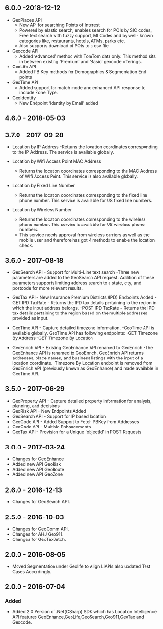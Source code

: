 ## 6.0.0 -2018-12-12
-	GeoPlaces API
	- New API for searching Points of Interest 
	- Powered by elastic search, enables search for POIs by SIC codes, Free text search with fuzzy support, MI Codes and by well-              known categories like, restaurants, hotels, ATMs, parks etc.
	- Also supports download of POIs to a csv file
-	Geocode API
	- Added ‘Advanced’ method with TomTom data only. This method sits in between existing ‘Premium’ and ‘Basic’ geocode offerings.
-   GeoLife API 
	- Added PB Key methods for Demographics & Segmentation End points
-	GeoTime API 
	- Added support for match mode and enhanced API response to include Zone Type.
-   GeoIdentity 
	- New Endpoint ‘Identity by Email’ added
## 4.6.0 - 2018-05-03
## 3.7.0 - 2017-09-28
- Location by IP Address
  -Returns the location coordinates corresponding to the IP Address. The service is available globally.

- Location by Wifi Access Point MAC Address
  - Returns the location coordinates corresponding to the MAC Address of WIfi Access Point. This service is also available globally.

- Location by Fixed Line Number
  - Returns the location coordinates corresponding to the fixed line phone number. This service is available for US fixed line numbers.

- Location by Wireless Number
  - Returns the location coordinates corresponding to the wireless phone number. This service is available for US wireless phone numbers.
   - This service needs approval from wireless carriers as well as the mobile user and therefore has got 4 methods to enable the location check.

## 3.6.0 - 2017-08-18
- GeoSearch API - Support for Multi-Line text search
   -Three new parameters are added to the GeoSearch API request. Addition of these parameters supports limiting address search to a state, city, and postcode for more relevant results.

- GeoTax API - New Insurance Premium Districts (IPD) Endpoints Added
  -GET IPD TaxRate - Returns the IPD tax details pertaining to the region in which the input address belongs.
	-POST IPD TaxRate - Returns the IPD tax details pertaining to the region based on the multiple addresses provided as input.

- GeoTime API - Capture detailed timezone information.
  -GeoTime API is available globally. GeoTime API has following endpoints:
  -GET Timezone By Address
  -GET Timezone By Location

- GeoEnrich API - Existing GeoEnhance API renamed to GeoEnrich
 -The GeoEnhance API is renamed to GeoEnrich. GeoEnrich API returns addresses, place names, and business listings with the input of a location coordinate.
 -Timezone By Location endpoint is removed from GeoEnrich API (previously known as GeoEnhance) and made available in GeoTime API.


## 3.5.0 - 2017-06-29
- GeoProperty API - Capture detailed property information for analysis, planning, and decisions
- GeoRisk API  - New Endpoints Added
- GeoSearch API  - Support for IP based location
- GeoCode API  - Added Support to Fetch PBKey from Addresses
- GeoCode API -  Multiple Enhancements
- GeoTax API -   Provision for a Unique 'objectId' in POST Requests

## 3.0.0 - 2017-03-24
- Changes for GeoEnhance
- Added new API GeoRisk
- Added new API GeoRoute
- Added new API GeoZone

## 2.6.0 - 2016-12-13
- Changes for GeoSearch API.

## 2.5.0 - 2016-10-03
- Changes for GeoComm API.
- Changes for AHJ Geo911.
- Changes for GeoTaxBatch.

## 2.0.0 - 2016-08-05
- Moved Segmentation under Geolife to Align LiAPIs also updated Test Cases Accordingly.


## 2.0.0 - 2016-07-04

### Added
- Added 2.0 Version of .Net(CSharp) SDK which has Location Intelligence API features GeoEnhance,GeoLife,GeoSearch,Geo911,GeoTax and Geocode.


